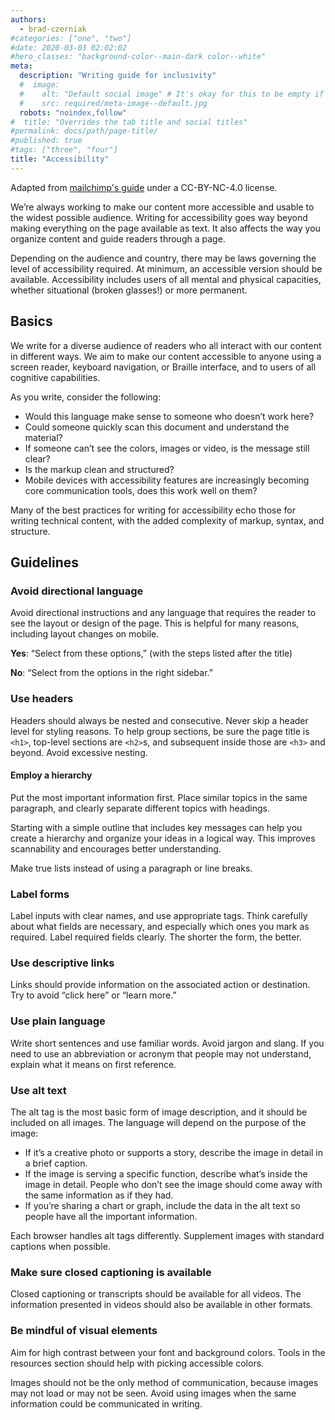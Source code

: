 ```yaml
---
authors:
  - brad-czerniak
#categories: ["one", "two"]
#date: 2020-03-03 02:02:02
#hero_classes: "background-color--main-dark color--white"
meta:
  description: "Writing guide for inclusivity"
  #  image:
  #    alt: "Default social image" # It's okay for this to be empty if the image is decorative
  #    src: required/meta-image--default.jpg
  robots: "noindex,follow"
#  title: "Overrides the tab title and social titles"
#permalink: docs/path/page-title/
#published: true
#tags: ["three", "four"]
title: "Accessibility"
---
```


Adapted from [mailchimp's guide](https://styleguide.mailchimp.com/writing-for-accessibility/) under a CC-BY-NC-4.0 license.

We’re always working to make our content more accessible and usable to the widest possible audience. Writing for accessibility
goes way beyond making everything on the page available as text. It also affects the way you organize content and guide
readers through a page.

Depending on the audience and country, there may be laws governing the level of accessibility required. At minimum, an
accessible version should be available. Accessibility includes users of all mental and physical capacities, whether situational
(broken glasses!) or more permanent.

## Basics

We write for a diverse audience of readers who all interact with our content in different ways. We aim to make our content
accessible to anyone using a screen reader, keyboard navigation, or Braille interface, and to users of all cognitive capabilities.

As you write, consider the following:

- Would this language make sense to someone who doesn’t work here?
- Could someone quickly scan this document and understand the material?
- If someone can’t see the colors, images or video, is the message still clear?
- Is the markup clean and structured?
- Mobile devices with accessibility features are increasingly becoming core communication tools, does this work well on them?

Many of the best practices for writing for accessibility echo those for writing technical content, with the added complexity
of markup, syntax, and structure.

## Guidelines

### Avoid directional language

Avoid directional instructions and any language that requires the reader to see the layout or design of the page. This is
helpful for many reasons, including layout changes on mobile.

**Yes**: “Select from these options,” (with the steps listed after the title)

**No**: “Select from the options in the right sidebar.”

### Use headers

Headers should always be nested and consecutive. Never skip a header level for styling reasons. To help group sections,
be sure the page title is `<h1>`, top-level sections are `<h2>`s, and subsequent inside those are `<h3>` and beyond. Avoid
excessive nesting.

#### Employ a hierarchy

Put the most important information first. Place similar topics in the same paragraph, and clearly separate different topics
with headings.

Starting with a simple outline that includes key messages can help you create a hierarchy and organize your ideas in a
logical way. This improves scannability and encourages better understanding.

Make true lists instead of using a paragraph or line breaks.

### Label forms

Label inputs with clear names, and use appropriate tags. Think carefully about what fields are necessary, and especially
which ones you mark as required. Label required fields clearly. The shorter the form, the better.

### Use descriptive links

Links should provide information on the associated action or destination. Try to avoid “click here” or “learn more.”

### Use plain language

Write short sentences and use familiar words. Avoid jargon and slang. If you need to use an abbreviation or acronym that
people may not understand, explain what it means on first reference.

### Use alt text

The alt tag is the most basic form of image description, and it should be included on all images. The language will depend
on the purpose of the image:

- If it’s a creative photo or supports a story, describe the image in detail in a brief caption.
- If the image is serving a specific function, describe what’s inside the image in detail. People who don’t see the image
  should come away with the same information as if they had.
- If you’re sharing a chart or graph, include the data in the alt text so people have all the important information.

Each browser handles alt tags differently. Supplement images with standard captions when possible.

### Make sure closed captioning is available

Closed captioning or transcripts should be available for all videos. The information presented in videos should also be
available in other formats.

### Be mindful of visual elements

Aim for high contrast between your font and background colors. Tools in the resources section should help with picking
accessible colors.

Images should not be the only method of communication, because images may not load or may not be seen. Avoid using images
when the same information could be communicated in writing.
